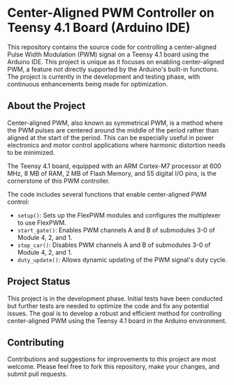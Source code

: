 # Center-Aligned PWM Controller on Teensy 4.1 Board (Arduino IDE)

This repository contains the source code for controlling a center-aligned Pulse Width Modulation (PWM) signal on a Teensy 4.1 board using the Arduino IDE. This project is unique as it focuses on enabling center-aligned PWM, a feature not directly supported by the Arduino's built-in functions. The project is currently in the development and testing phase, with continuous enhancements being made for optimization.

## About the Project

Center-aligned PWM, also known as symmetrical PWM, is a method where the PWM pulses are centered around the middle of the period rather than aligned at the start of the period. This can be especially useful in power electronics and motor control applications where harmonic distortion needs to be minimized.

The Teensy 4.1 board, equipped with an ARM Cortex-M7 processor at 600 MHz, 8 MB of RAM, 2 MB of Flash Memory, and 55 digital I/O pins, is the cornerstone of this PWM controller.

The code includes several functions that enable center-aligned PWM control:

- `setup()`: Sets up the FlexPWM modules and configures the multiplexer to use FlexPWM.
- `start_gate()`: Enables PWM channels A and B of submodules 3-0 of Module 4, 2, and 1.
- `stop_car()`: Disables PWM channels A and B of submodules 3-0 of Module 4, 2, and 1.
- `duty_update()`: Allows dynamic updating of the PWM signal's duty cycle.

## Project Status

This project is in the development phase. Initial tests have been conducted but further tests are needed to optimize the code and fix any potential issues. The goal is to develop a robust and efficient method for controlling center-aligned PWM using the Teensy 4.1 board in the Arduino environment.

## Contributing

Contributions and suggestions for improvements to this project are most welcome. Please feel free to fork this repository, make your changes, and submit pull requests.

